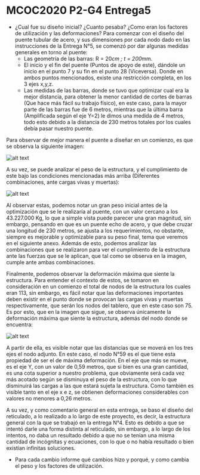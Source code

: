 # MCOC2020 P2-G4 Entrega5

- ¿Cual fue su diseño inicial? ¿Cuanto pesaba? ¿Como eran los factores de utilización y las deformaciones?
Para comenzar con el diseño del puente tubular de acero, y sus dimensiones por cada nodo dado en las instrucciones de la Entrega N°5, se comenzó por dar algunas medidas generales en torno al puente:
  * Las geometría de las barras: R = 20*cm ; t = 200*mm.
  * El inicio y el fin del puente (Puntos de apoyo de este), dándole un inicio en el punto 7 y su fin en el punto 28 (Viceversa). Donde en ambos puntos mencionados, existe una restricción completa, en los 3 ejes x,y,z. 
  * Las medidas de las barras, donde se tuvo que optimizar cual era la mejor distancia, para obtener la menor cantidad de cortes de barras (Que hace más fácil su trabajo físico), en este caso, para la mayor parte de las barras fue de 6 metros, mientras que la última barra (Amplificada según el eje Y=2) le dimos una medida de 4 metros, todo esto debido a la distancia de 230 metros totales por los cuales debía pasar nuestro puente. 

Para observar de mejor manera el puente a diseñar en un comienzo, es que se observa la siguiente imagen: 

![alt text](https://github.com/vjguzman/MCOC2020_P2_G4_Entrega5/blob/main/Informe/reticulado.jpeg)

A su vez, se puede analizar el peso de la estructura, y el cumplimiento de este bajo las condiciones mencionadas más arriba (Diferentes combinaciones, ante cargas vivas y muertas): 

![alt text](https://github.com/vjguzman/MCOC2020_P2_G4_Entrega5/blob/main/Informe/comprobar%20si%20cumple.jpeg)

Al observar estas, podemos notar un gran peso inicial antes de la optimización que se le realizaría al puente, con un valor cercano a los 43.227.000 Kg, lo que a simple vista puede parecer una gran magnitud, sin embargo, pensando en que es un puente echo de acero, y que debe cruzar una longitud de 230 metros, se ajusta a los requerimientos, no obstante, siempre es mejorable y optimizable para su peso final, tema que veremos en el siguiente anexo. Además de esto, podemos analizar las combinaciones que se realizaron para ver el cumplimiento de la estructura ante las fuerzas que se le aplican, que tal como se observa en la imagen, cumple ante ambas combinaciones. 

Finalmente, podemos observar la deformación máxima que siente la estructura. Para entender el contexto de estos, se tomaron en consideración en un comienzo el total de nodos de la estructura los cuales eran 113, sin embargo, es fácil notar que las deformaciones importantes deben existir en el punto donde se provocan las cargas vivas y muertas respectivamente, que serán los nodos del tablero, que en este caso son 75. Es por esto, que en la imagen que sigue, se observa únicamente la deformación máxima que siente la estructura, además del nodo donde se encuentra: 

![alt text](https://github.com/vjguzman/MCOC2020_P2_G4_Entrega5/blob/main/Informe/deformacion%20maxima.jpeg)

A partir de ella, es visible notar que las distancias que se moverá en los tres ejes el nodo adjunto. En este caso, el nodo N°59 es el que tiene esta propiedad de ser el de máxima deformación. En el eje que más se mueve, es el eje Y, con un valor de 0,59 metros, que si bien es una gran cantidad, es una cota superior a nuestro problema, que obviamente será cada vez más acotado según se disminuya el peso de la estructura, con lo que disminuirá las cargas a las que estará sujeta la estructura. Como también es visible tanto en el eje x e z, se obtienen deformaciones considerables con valores no menores a 0,26 metros. 

A su vez, y como comentario general en esta entrega, se baso el diseño del reticulado, a lo realizado a lo largo de este proyecto, es decir, la estructura general con la que se trabajó en la entrega N°4. Esto es debido a que se intentó darle una forma distinta al reticulado, sin embargo, a lo largo de los intentos, no daba un resultado debido a que no se tenían una misma cantidad de incógnitas y ecuaciones, con lo que o no había resultado o bien existían infinitas soluciones. 

- Para cada cambio informe qué cambios hizo y porqué, y como cambia el peso y los factores de utilización. 
